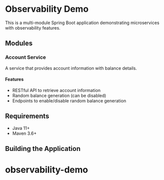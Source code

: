 # Observability Demo

This is a multi-module Spring Boot application demonstrating microservices with observability features.

## Modules

### Account Service

A service that provides account information with balance details.

#### Features

- RESTful API to retrieve account information
- Random balance generation (can be disabled)
- Endpoints to enable/disable random balance generation

## Requirements

- Java 11+
- Maven 3.6+

## Building the Application
# observability-demo
